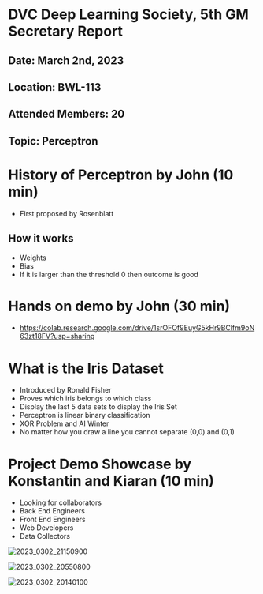 # DVC Deep Learning Society, 5th GM Secretary Report
## Date: March 2nd, 2023
## Location: BWL-113
## Attended Members: 20
## Topic: Perceptron

# History of Perceptron by John (10 min)
- First proposed by Rosenblatt
## How it works
- Weights
- Bias 
- If it is larger than the threshold 0 then outcome is good
# Hands on demo by John (30 min)
- https://colab.research.google.com/drive/1srOFOf9EuyG5kHr9BClfm9oN63zt18FV?usp=sharing
# What is the Iris Dataset
- Introduced by Ronald Fisher
- Proves which iris belongs to which class
- Display the last 5 data sets to display the Iris Set
- Perceptron is linear binary classification
- XOR Problem and AI Winter
- No matter how you draw a line you cannot separate (0,0) and (0,1)
# Project Demo Showcase by Konstantin and Kiaran (10 min)
- Looking for collaborators
- Back End Engineers
- Front End Engineers
- Web Developers
- Data Collectors

![2023_0302_21150900](https://user-images.githubusercontent.com/80879010/222986846-bd9a3529-06e4-409d-a670-cdefa38e7555.jpg)

![2023_0302_20550800](https://user-images.githubusercontent.com/80879010/222986853-263203ba-c2d4-4c6a-bd64-898a0160a74e.jpg)

![2023_0302_20140100](https://user-images.githubusercontent.com/80879010/222986856-34c3c35d-a44a-4c00-8936-5f292e60a9f0.jpg)
